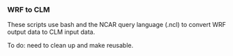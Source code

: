 ### WRF to CLM

These scripts use bash and the NCAR query language (.ncl) to convert WRF output data to CLM input data.

To do: need to clean up and make reusable.